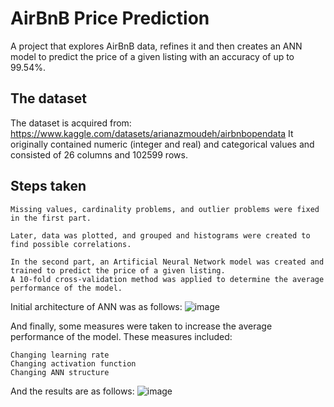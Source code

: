 # AirBnB Price Prediction
A project that explores AirBnB data, refines it and then creates an ANN model to predict the price of a given listing with an accuracy of up to 99.54%.

## The dataset
The dataset is acquired from: https://www.kaggle.com/datasets/arianazmoudeh/airbnbopendata
It originally contained numeric (integer and real) and categorical values and consisted of 26 columns and 102599 rows.

## Steps taken
```
Missing values, cardinality problems, and outlier problems were fixed in the first part.
```
```
Later, data was plotted, and grouped and histograms were created to find possible correlations.
```
```
In the second part, an Artificial Neural Network model was created and trained to predict the price of a given listing. 
A 10-fold cross-validation method was applied to determine the average performance of the model.
```

Initial architecture of ANN was as follows:
![image](https://github.com/eylulguleryuz/AirBnB-Price-Prediction/assets/20710032/7140820a-d787-4950-ae84-8db8219d488d)

And finally, some measures were taken to increase the average performance of the model. These measures included:
```
Changing learning rate
Changing activation function
Changing ANN structure
```
And the results are as follows:
![image](https://github.com/eylulguleryuz/AirBnB-Price-Prediction/assets/20710032/0d8fe469-9f85-4cd0-ad0a-f6e83983e758)


